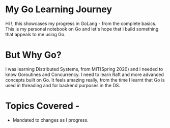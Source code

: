 # My Go Learning Journey
Hi !, this showcases my progress in GoLang - from the complete basics.
This is my personal notebook on Go and let's hope that i build something that appeals to me using Go.

# But Why Go?
I was learning Distributed Systems, from MIT(Spring 2020) and i needed to know Goroutines and Concurrency. I need to learn Raft and more advanced concepts built on Go. It feels amazing really, from the time I learnt that Go is used in threading and for backend purposes in the DS. 

# Topics Covered - 
- Mandated to changes as I progress.